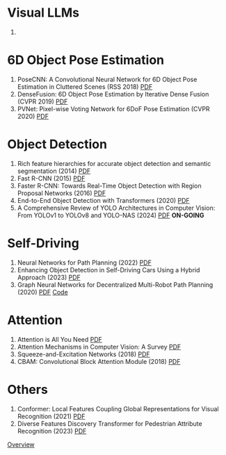 ﻿# Visual LLMs
1. 
 
# 6D Object Pose Estimation
1. PoseCNN: A Convolutional Neural Network for 6D Object Pose Estimation in Cluttered Scenes (RSS 2018) [PDF](https://arxiv.org/pdf/1711.00199.pdf)
2. DenseFusion: 6D Object Pose Estimation by Iterative Dense Fusion (CVPR 2019) [PDF](https://openaccess.thecvf.com/content_CVPR_2019/papers/Wang_DenseFusion_6D_Object_Pose_Estimation_by_Iterative_Dense_Fusion_CVPR_2019_paper.pdf)
3. PVNet: Pixel-wise Voting Network for 6DoF Pose Estimation (CVPR 2020) [PDF](https://openaccess.thecvf.com/content_CVPR_2019/papers/Peng_PVNet_Pixel-Wise_Voting_Network_for_6DoF_Pose_Estimation_CVPR_2019_paper.pdf)

# Object Detection
1. Rich feature hierarchies for accurate object detection and semantic segmentation (2014) [PDF](https://arxiv.org/pdf/1311.2524.pdf)
2. Fast R-CNN (2015) [PDF](https://arxiv.org/pdf/1504.08083.pdf)
3. Faster R-CNN: Towards Real-Time Object Detection with Region Proposal Networks (2016) [PDF](https://arxiv.org/pdf/1506.01497.pdf)
4. End-to-End Object Detection with Transformers (2020) [PDF](https://arxiv.org/pdf/2005.12872.pdf)
5. A Comprehensive Review of YOLO Architectures in Computer Vision: From YOLOv1 to YOLOv8 and YOLO-NAS (2024) [PDF](https://arxiv.org/pdf/2304.00501.pdf)  **ON-GOING**

# Self-Driving
1. Neural Networks for Path Planning (2022) [PDF](https://arxiv.org/pdf/2207.00874.pdf)
2. Enhancing Object Detection in Self-Driving Cars Using a Hybrid Approach (2023) [PDF](https://drive.google.com/file/d/1CrYdmMzsuqpm8-BINHh0JaKEUj6DoQUM/view?fbclid=IwAR17rRevC4W428tWsDr2XoJyyFpGeR_bp3nS5cXqVbFvoJ766rtvPc-qhVY)
3. Graph Neural Networks for Decentralized Multi-Robot Path Planning (2020) [PDF](https://arxiv.org/pdf/1912.06095.pdf?fbclid=IwAR2USTMo6sL7KQapMSR6ESHqLbE_lV79vEGB-Po89iR-6O2X_B8aCEB0fsc)  [Code](https://github.com/proroklab/gnn_pathplanning)

# Attention
1. Attention is All You Need [PDF](https://proceedings.neurips.cc/paper_files/paper/2017/file/3f5ee243547dee91fbd053c1c4a845aa-Paper.pdf)
2. Attention Mechanisms in Computer Vision: A Survey [PDF](https://arxiv.org/pdf/2111.07624.pdf)
3. Squeeze-and-Excitation Networks (2018) [PDF](https://openaccess.thecvf.com/content_ECCV_2018/papers/Sanghyun_Woo_Convolutional_Block_Attention_ECCV_2018_paper.pdf)
4. CBAM: Convolutional Block Attention Module (2018) [PDF](https://openaccess.thecvf.com/content_ECCV_2018/papers/Sanghyun_Woo_Convolutional_Block_Attention_ECCV_2018_paper.pdf)

# Others
1. Conformer: Local Features Coupling Global Representations for Visual Recognition (2021) [PDF](https://arxiv.org/pdf/2105.03889.pdf)
2. Diverse Features Discovery Transformer for Pedestrian Attribute Recognition (2023) [PDF](https://aihuazheng.github.io/publications/pdf/2023/2023-Diverse_features_discovery_transformer_for_pedestrian_attribute_recognition.pdf)

[Overview](https://github.com/Bombomls21/External-Attention-pytorch)


